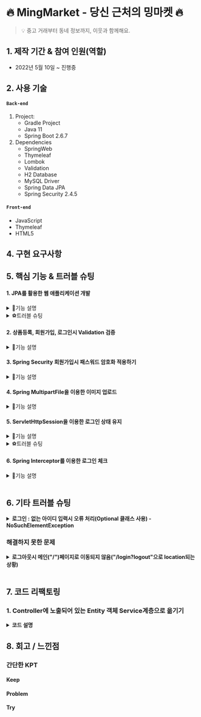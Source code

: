 # 🔥 MingMarket - 당신 근처의 밍마켓 🔥
>:bulb: 중고 거래부터 동네 정보까지, 이웃과 함께해요.

## 1. 제작 기간 & 참여 인원(역할)
- 2022년 5월 10일 ~ 진행중

## 2. 사용 기술
#### `Back-end`
1. Project:
    - Gradle Project
    - Java 11
    - Spring Boot 2.6.7
2. Dependencies
    - SpringWeb
    - Thymeleaf
    - Lombok
    - Validation
    - H2 Database
    - MySQL Driver
    - Spring Data JPA
    - Spring Security 2.4.5
#### `Front-end`
- JavaScript
- Thymeleaf
- HTML5

## 4. 구현 요구사항

## 5. 핵심 기능 & 트러블 슈팅

#### 1. JPA를 활용한 웹 애플리케이션 개발
<details>
<summary>📌기능 설명</summary>
<div markdown="1">
<br>

> 자바 진영의 <b>RM 기술 표준으로 사용되는 인터페이스의 모음인 JPA를 활용</b>하여 웹 애플리케이션을 개발하였다. <br>
> JPA 인터페이스의 구현체로 <b>Hibervate 프레임 워크</b>를 사용하였다. <br><br>
> 이렇게 JPA를 사용함으로써 INSERT/UPDATE/SELECT <b>쿼리 등을 직접 작성하지 않아도 데이터를 저장</b>할 수 있게 되었다.<br>
> SQL 중심적인 개발이 아닌 Method를 통해서 DB를 조작할 수 있어, 
> 개발자는 객체 모델을 이용해서 비즈니스 로직을 구성하는 데만 집중할 수 있었다. <br>
> 
> 특히 <b>필드 변경이나 필드를 추가하게 될 경우 JPA가 자동으로 SQL을 처리해주기 때문에 유지보수가 수월</b>하다. <br>
> 그리고 초반 개발단계에서는 H2 데이터베이스를 사용하였는데,
> 나중에 데이터베이스를 MySQL로 변경하여도 <b>쿼리를 수정하지 않아도 된다는 장점</b>이 있었다  

<br>

##### `1. 도메인 모델 분석 (연관관계 매핑 분석)`
- **회원(Member)** 과 **상품(Product)**
    - 한명의 회원은 여러 상품을 등록할 수 있다.
    - 상품(Product)이 연관관계 주인으로 다대일 관계를 갖는다.
- **회원(Member)** 과 **관심 상품(WishItem)**
    - 한명의 회원은 여러 개의 관심 상품을 가질 수 있다.
    - 관심상품(WishItem)이 연관관계 주인으로 다대일 관계를 갖는다.
- **관심 상품(WishItem)** 과 **상품(Product)**
    - 관심 상품은 단 하나의 상품에 해당된다.
    - 관심 상품(WishItem)이 연관관계 주인으로 일대일 관계를 갖는다.
- **상품(Product)** 과 **댓글(Comment)**
    - 하나의 상품에는 여러 댓글을 달 수 있다.
    - 댓글(Comment)과 연관관계 주인으로 다대일 관계를 갖는다.
- **회원(Member)** 과 **댓글(Comment)**
    - 한명의 회원은 여러 댓글을 달 수 있다.
    - 댓글(Comment)과 연관관계 주인으로 다대일 관계를 갖는다.
- **상품(Product)** 과 **카테고리(Category)**
    - 하나의 상품은 여러개의 카테고리를 가질 수 있다.
      <br><br>
##### `2. 테이블 설계`
<img src="https://blog.kakaocdn.net/dn/VahxL/btrHaoGhKcw/q5jKbGSMBJWhewhLUNohWK/img.png" width="600">

<br>

##### `3. 엔티티 개발`
👉 주요 사용한 어노테이션
- @Entity: 해당 클래스가 DB테이블과 1대 1 매칭
- @Id: Primary Key를 지정
- @GeneratedValue: AUTO(dafault) 데이터베이스에 의해 자동으로 생성된 값
- @Embedded: 새로운 값 타입을 직접 정의해서 사용 (재사용이 가능함), 값 타입을 사용하는 곳에 표시
- @Embeddable: 값 타입을 정의하는 곳에 표시
- @ManyToOne(fetch = LAZY), @OneToOne(fetch = LAZY): 연관 관계 맵핑
  - <img src="https://blog.kakaocdn.net/dn/xW1JV/btrHfmNFlWw/SZdtqTXWq0h5RvEjcBvE80/img.png" width="400">
  - fetch = LAZY: 지연로딩 → 로딩되는 시점에 Lazy 로딩 설정이 되어있는 member 엔티티는 프록시 객체로 가져온다
  - 후에 실제 객체를 사용하는 시점에(member 사용하는 시점에) 초기화가 된다. DB에 쿼리가 나간다. (select 쿼리가 따로 2번 나감)
  - @ManyToOne, @OneToOne: 기본이 (fetch = EAGER) → 즉시로딩 이므로 LAZY로 바꿔준다.
- @JoinColumn(name = "member_id"):연관 관계를 맺을 해당 객체의 컬럼 값을 넣어주기
- @Enumerated(EnumType.STRING): 자바의 enum 타입을 매핑할 때 사용
  <br>
  <br>

**※ 엔티티에서 Setter 사용 지양**
> Setter는 호출 시 데이터가 변동됩니다.
>  <br> Setter를 열어두게 되면 프로젝트가 커지고 복잡해질수록 엔티티가 도대체 왜 어디서 변경되는지 추적하기 점점 힘들어진다.
>  <br> 그래서 엔티티의 데이터를 변경할 때는 아래 코드처럼 Setter 대신 변경 지점이 명확하도록 <b>변경을 위한 비즈니스 메서드를 따로 만들어 제공</b>하였다.
>  <br> 그리고 객체의 일관성을 유지하기 위해 객체 생성 시점에 값들을 넣어줌으로써 Setter 사용을 지양할 수 있었다.

- 👇Member Entity

<img src="https://blog.kakaocdn.net/dn/rVKYu/btrHdwXCYQl/qqRCWnwt3GfE7wPjJK1km0/img.png" width="700">

- 👇Product Entity

<img src="https://blog.kakaocdn.net/dn/bH7EHq/btrG9mvqVra/J03WQJAQ6G9341EnzoswS0/img.png" width="700">

- 👇WishItem Entity

<img src="https://blog.kakaocdn.net/dn/bvNtgq/btrHdIpX1iS/6jBB1S1wA5bWQrrRb8zOqK/img.png" width="800">


<br>

> 아래와 같이 기본 생성자 접근자를 protected로 변경하면 new Entity() 사용을 막을 수 있어 객체의 일관성을 더 유지할 수 있다.
> <br>(protected로 설정하는 이유는 JPA 기본 스펙상 기본 생성자가 필요한데 protected로 제어하는 것까지 허용되기 때문이다.)
> <br> 롬복을 사용하여 어노테이션 설정을 통해 간단하게 설정하였다.

<img src="https://blog.kakaocdn.net/dn/bN2uFz/btrHevKrk2n/oS7FgdEMk3QBDGR1D947bk/img.png" width="400">

<br>
<br>
<br>

</div>
</details>

<details>
<summary>⚽트러블 슈팅</summary>
<div markdown="1">
<br>
<b>1. JPA - merge를 이용하여 값 수정시 수정하지 않는 데이터는 값이 null로 들어가짐</b>
<br><br>

> <구현 요구사항> <br>
> 유저는 상품을 자유롭게 올릴 수 있다.  
> 올린 상품을 수정할 수 있다

👇Controller

<img src="https://blog.kakaocdn.net/dn/bXVNYP/btrHaficUqE/Gt7w6LYKNd9lIkVRXz6Hi0/img.png" width="800">

👇ProductRepository.java

<img src="https://blog.kakaocdn.net/dn/sT8jW/btrHaYnjoFO/ntVeLB0X0y7xJVCbEzdTjK/img.png" width="500">



👇결과:

<img src="https://blog.kakaocdn.net/dn/UDMag/btrFybu624A/ImJr1Z2w3vKXhZKqz1vhj0/img.png" width="400">


##### 문제 발생
- 수정시 MEMBER_ID가 계속 null값이 채워진다.
- 게시글 수정시 게시글 작성자(member_id)는 변경될 일이 없다.
- 그래서 아래 코드 실행시 member_id = null값이다.

```
 else { // 상품이 존재할 경우 강제로 업데이트(즉, 수정)
    em.merge(product);
}
```

> 병합은 준영속 상태의 엔티티를 다시 영속 상태로 변경할 때 사용한다.  
> merge() 메서드는 준영속 상태의 엔티티를 받아 그 정보로 새로운 영속 상태의 엔티티를 반환한다.

**merge()의 동작 방식**

1.  merge()를 실행
2.  파라미터로 넘어온 준영속 엔티티의 식별자 값으로 1차 캐시에서 엔티티를 조회
-   만약 1차 캐시에 엔티티가 없으면 데이터베이스에 엔티티를 조회하고 1차 캐시에 저장.
-   무조건 1번은 db 조회를 하므로 성능에 좋지 않을 수 있다.
3.  조회한 영속 엔티티에 product 엔티티의 값을 채워 넣음
-   이때 product 의 모든 값을 영속 엔티티에 채워 넣기 때문에 **null 값이 들어갈 수 도 있는 문제가 생긴다.**
-   이래서 **업데이트 시 merge()보단 변경 감지를 사용하자.**
4.  영속 상태의 객체를 반환

<br>

#### **✨수정된 코드✨**

**변경 감지 사용 (**dirtyChecking)****

👇Service

<img src="https://blog.kakaocdn.net/dn/dMaOMk/btrHdLtKbhK/w1vHzOOH40F3etaQz0cuY1/img.png" width="600">


👇Repository

```
public Product findSingleProduct(Long productId) {
    return em.find(Product.class, productId);
}
```

entityManager로 entity를 직접 꺼내, 값을 수정한다.

@Transactional으로 인하여 로직이 끝날 때 JPA에서 트랜잭션 commit 시점에 변경 감지(Dirty Checking)한 후 Flush를 한다.
<br>수정시 입력되지 않은 값은 그대로 유지된다.
<br>
<br>
<br>

</div>
</details>


#### 2. 상품등록, 회원가입, 로그인시 Validation 검증
<details>
<summary>📌기능 설명</summary>
<div markdown="1">

#### `1. Valid Annotation을 이용한 Validation 체크`
✔️Spring에서는 사용자가 입력한 값에 대한 유효성을 체크하기 위해 Spring Validator를 사용할 수 있도록 지원하고 있다.

- build.gradle에 dependency 추가 <br>
`implementation 'org.springframework.boot:spring-boot-starter-validation'`
- **Dto**객체를 정의한 후 각 필드에 맞는 Annotation을 사용했다.
  - `@NotNull`: Null 허용하지 않음 (" ", "" 허용)
  - `@NotEmpty`: Null과 ""는 허용하지 않음 (" "는 허용) 
  - `@NotBlank`: Null과 "", " " 모두 허용하지 않음
  - `@Size(min=, max=)`: 크기가 지정된 경계를 포함한 사이에 있어야 함
  - `@Range(min=, max=)`: 숫자 값 또는 숫자 값의 문자열 표현에 적용(지정한 범위 내에 있어야 함)
- **Controller**에서는 Dto 객체 앞에 `@Valied`, 그리고 객체 뒤에는 `BindingResult result`를 명시한다.
  - `@Valid` 선언된 객체에 설정을 바탕으로 유효성 검사
  - 데이터가 유효하지 않은 속성이 있으면 그에 대한 에러 정보를 BindingResult에 담는다.
    - 아래 코드처럼 result에 에러가 담겨있는지 확인하는 로직을 만들어 에러가 있으면 폼으로 다시 이동할 수 있도록 한다. 
    ```
      if (result.hasErrors()) { //만약에 result 안에 에러가 있으면
        return "product/createProductForm"; //다시 폼으로 이동
      }
      ```
<br>

#### `2. 회원가입시 아이디 중복 검증 & `
👇MemberService에서 따로 중복 아이디를 검증하는 메서드를 만들었다.

<img src="https://blog.kakaocdn.net/dn/dEOPkl/btrHfRfKHvx/ndrBqKHn87J1vQLJdmxv20/img.png" width="650">

👇그리고 화면에 보여질 오류메시지는 타임리프를 통해 아래코드와 같이 globalError()를 출력시켜주었다.
````
    <div th:if="${#fields.hasGlobalErrors()}">
        <p class="field-error" th:each="err : ${#fields.globalErrors()}"
        th:text="${err}">전체 오류 메시지</p>
    </div>
````


<br>
📝검증과 오류 메시지 공식 메뉴얼 <br>
→ https://www.thymeleaf.org/doc/tutorials/3.0/thymeleafspring.html#validation-and-
error-messages

</div>
</details>

#### 3. Spring Security 회원가입시 패스워드 암호화 적용하기
<details>
<summary>📌기능 설명</summary>
<div markdown="1">
<br>

>Spring Security<br>
>Spring 기반의 Application의 보안을 위한 Spring framework<br>
>스프링 시큐리티의 PasswordEncoder를 이용하여 패스워드를 암호화 할 것이다. <br>
>[🔗Spring Security공식문서 바로가기](https://spring.io/projects/spring-security)<br>

##### `1. 의존성 주입`

```
dependencies {
	implementation group: 'org.springframework.boot', name: 'spring-boot-starter-security', version: '2.4.5' /* 스프링 시큐리티 */
}
```

##### `2. Config 설정`
<details>  
<summary>PasswordEncoder 코드 참조</summary>  
<div markdown="1">  

  ```
/*
 * Copyright 2011-2016 the original author or authors.
 *
 * Licensed under the Apache License, Version 2.0 (the "License");
 * you may not use this file except in compliance with the License.
 * You may obtain a copy of the License at
 *
 *      https://www.apache.org/licenses/LICENSE-2.0
 *
 * Unless required by applicable law or agreed to in writing, software
 * distributed under the License is distributed on an "AS IS" BASIS,
 * WITHOUT WARRANTIES OR CONDITIONS OF ANY KIND, either express or implied.
 * See the License for the specific language governing permissions and
 * limitations under the License.
 */

package org.springframework.security.crypto.password;

/**
 * Service interface for encoding passwords.
 *
 * The preferred implementation is {@code BCryptPasswordEncoder}.
 *
 * @author Keith Donald
 */
public interface PasswordEncoder {

	/**
	 * Encode the raw password. Generally, a good encoding algorithm applies a SHA-1 or
	 * greater hash combined with an 8-byte or greater randomly generated salt.
	 */
	String encode(CharSequence rawPassword);

	/**
	 * Verify the encoded password obtained from storage matches the submitted raw
	 * password after it too is encoded. Returns true if the passwords match, false if
	 * they do not. The stored password itself is never decoded.
	 * @param rawPassword the raw password to encode and match
	 * @param encodedPassword the encoded password from storage to compare with
	 * @return true if the raw password, after encoding, matches the encoded password from
	 * storage
	 */
	boolean matches(CharSequence rawPassword, String encodedPassword);

	/**
	 * Returns true if the encoded password should be encoded again for better security,
	 * else false. The default implementation always returns false.
	 * @param encodedPassword the encoded password to check
	 * @return true if the encoded password should be encoded again for better security,
	 * else false.
	 */
	default boolean upgradeEncoding(String encodedPassword) {
		return false;
	}

}
```

</div>  
</details>

`PasswordEncoder`는 스프링 시큐리티의 인터페이스 객체이다. <br>
`PasswordEncoder`는 비밀번호를 암호화하는 역할로, 구현체는 이 암호화를 어떻게 할지, 암호화 알고리즘에 해당한다.<br>
그래서 `PasswordEncoder`의 구현체를 대입해주고 이를 스프링 빈으로 등록하는 과정이 필요하다.<br>
기존적인 설정들을 disable하는 `Config` 객체는 `WebSecurityConfigurerAdapter`를 상속받아 `configure()`를 구현한다.

👇SecurityConfig

<img src="https://blog.kakaocdn.net/dn/Yuvb4/btrHdbAiNWx/nQgt4GDHmchEqPHPE4kvW1/img.png" width="650">

<details>  
<summary>📝참고</summary>  
<div markdown="1">

<img src="https://blog.kakaocdn.net/dn/bDfllg/btrFKmQyTvr/yq0ARTmbpIWYg43pvatr9K/img.png" width="400">

configure(http:HttpSecurity):void 오버라이드하였다.
</div>  
</details>

❗️여기서 **BcryptPasswordEncoder는 BCrypt라는 해시 함수를 이용하여 패스워드를 암호화하는 구현체**이다.


**Spring Security의 설정은 HttpSecurity를 오버라이드해서 설정한다.**

**`.antMatchers`**

```
.antMatchers("/css/**", "/js/**", "/*.ico", "/error", "/").permitAll()
```
- 특정 리소스에 대해서 권한을 설정한다.
- 뒤에 붙은 permitAll()은 antMatchers에서 설정한 URL의 접근을 인증없이 허용한다는 뜻이다.


**`.anyRequest`**

```
.anyRequest().authenticated()
```
- 이 옵션은 모든 리소스가 인증을 해야만 접근이 허용된다는 뜻이다.
<br>

[🔗스프링 시큐리티 설정값 참고한 블로그 바로가기](https://kimchanjung.github.io/programming/2020/07/02/spring-security-02/)

##### `3. 회원가입/로그인 구현`

👇MemberEntity

<img src="https://blog.kakaocdn.net/dn/uDlNt/btrHiE1WoMd/Wd6vIp23x62SPeQazvHaW1/img.png" width="650">


MemberEntity에서 PasswordEncoder를 사용하여 password를 인코딩하였다.


#### **1\. 회원가입**

👇MemberService

<img src="https://blog.kakaocdn.net/dn/bVkWD1/btrHi3mUdvX/bTxa8KaNCzFd3c75FaDMdk/img.png" width="650">


회원가입 진행시 MemberService에서 <br>
생성자를 통해 의존 관계를 주입받은 `PasswordEncoder`를 사용하여 비밀번호 해싱후<br>
`MemberRepository`로 DB에 저장할 수 있도록 하였다. <br><br>

<details>  
<summary>👇MemberController</summary>  
<div markdown="1">

<img src="https://blog.kakaocdn.net/dn/LvW8D/btrHiXgJBhj/9AtFYJ0OP4nN2PgZikRw1K/img.png" width="600">

</div>  
</details>


컨트롤러에서는 "/join"에 POST요청이 들어오면
기본적인 Validation 후 memberService.join()을 통해 회원가입이 진행될 수 있도록 해주었다.<br><br>

#### **2\. 회원 로그인**

👇LoginService

<img src="https://blog.kakaocdn.net/dn/Qzbnl/btrHepyGMu9/mmPlaTTDPHdaxTYHI6X6Ok/img.png" width="650">

`login` Method는 회원 아이디와 비밀번호를 체크하는 Method이다.

`passwordEncoder.matches()`에서 `matches()`는 내부에서 **사용자가 입력한 평문 패스워드와
db에 암호화되어 저장된 패스워드가 서로 대칭되는지**에 대한 알고리즘을 구현하고 있다.

먼저 아이디를 조회한 후 입력받은 값의 아이디가 있는지 확인 후 (없으면 null 반환)<br>
비밀번호가 일치하면 memberEntitiy를, 비밀번호가 일치하지 않으면 null을 반환하도록 하였다.
<br><br>

#### **3\. 비밀번호 변경**

👇LoginService

<img src="https://blog.kakaocdn.net/dn/b0YkMq/btrHhb073cO/MZdINK7UDjp2YzBIacotO1/img.png" width="450">

passwordCheck 메서드를 통해 비밀번호 수정전 현재 비밀번호를 입력받아서 한번 더 체크한다.

👇MemberService

<img src="https://blog.kakaocdn.net/dn/v94s4/btrHg4m9BXe/HcPZ3ixJtLXOrr86LYsHVk/img.png" width="500">

📝JPA 변경 감지(Dirty Checking)을 활용하여 수정하였다.

- `memberRepository.findOneMember(memberId)`: entity를 직접 꺼낸다.
- `findMember.passwordChange(password)`: 변경된 비밀번호넣은 후
- `findMember.hashpassword(passwordEncoder)`: 암호화 시킨 값으로 수정한다.

👇MemberEntity에서 수정메서드

<img src="https://blog.kakaocdn.net/dn/bblkA9/btrHfz8Mciu/9SMobIYexzEbLfdJD6rBjK/img.png" width="400">

</div>
</details>

#### 4. Spring MultipartFile을 이용한 이미지 업로드
<details>
<summary>📌기능 설명</summary>
<div markdown="1">

내용

</div>
</details>


#### 5. ServletHttpSession을 이용한 로그인 상태 유지
<details>
<summary>📌기능 설명</summary>
<div markdown="1">

내용

</div>
</details>
<details>
<summary>⚽트러블 슈팅</summary>
<div markdown="1">
<b>로그인 상태 유지시 경로 localhost:xxxx/; jsessionid=~~</b>
</div>
</details>


#### 6. Spring Interceptor를 이용한 로그인 체크
<details>
<summary>📌기능 설명</summary>
<div markdown="1">

내용

</div>
</details>



<br>

## 6. 기타 트러블 슈팅

<details>
<summary><b>로그인 : 없는 아이디 입력시 오류 처리(Optional 클래스 사용) - NoSuchElementException</b></summary>
<div markdown="1">

**현재 문제점**

1. 로그인시 잘못된 아이디(없는 아이디)를 입력하게 되면

<img src="https://blog.kakaocdn.net/dn/Aswox/btrFHEX5ZqN/BdAb7IqKdBTWXkeVKOkbIK/img.png" width="450">

2. **NoSuchElementException** 예외가 터져버린다.

<img src="https://blog.kakaocdn.net/dn/pGSvS/btrFTOx96lq/YUwapoxLkwOW7uLpikMdPK/img.png" width="450">


🔻에러메시지<br>
java.util.NoSuchElementException: No value present at java.base/java.util.Optional.get(Optional.java:148) ~\[na:na\] at project.toyproject.service.LoginService.login(LoginService.java:31) ~\[classes/:na\] at

코드보기

👇MemberRepository

<img src="https://blog.kakaocdn.net/dn/bFcJSe/btrHkodsUiU/ZGyjUZrkSF9vTG2qZDB5N0/img.png" width="550">

👇LoginService

```
/**
 *로그인
*/
public Member login(String userId, String password) {
    Optional<Member> findMemberOptional = memberRepository.findByloginId(userId);

    //아이디 조회해서 해당 아이디 정보가 있을 경우( 없으면 null 반환받음)
    Member member = findMemberOptional.get();
    if (member.getPass().equals(password)) { //비밀번호가 (일치) 있을 경우
        return member;
    } else {
        return null; //비밀번호가 일치하지 않을 경우 null 반환
    }
}
```

우선 findMemberOptional.get()으로 Optional 객체에 저장된 값에 접근한다.

여기서 저장된 값이 있다면 if문으로 넘어갈 것이다.

하지만 **Optional 객체에 저장된 값이 null이면 NoSuchElementException 예외가 발생한다.**

해당 아이디가 없을 경우 결국 if문이 실행되기 전에 예외가 터져버리는 것이다.

따라서 get()메소드를 호출하기 전에 Optional 객체에 저장된 값이 null인지 아닌지를 먼저 확인한 후 호출해야한다.

**문제해결**

| 메소드 | 설명 |
| --- | --- |
| static <T> Optional<T> empty() | 아무런 값도 가지지 않는 비어있는 Optional 객체를 반환함. |
| T get() | Optional 객체에 저장된 값을 반환함. |
| boolean isPresent() | 저장된 값이 존재하면 true를 반환하고, 값이 존재하지 않으면 false를 반환함. |
| static <T> Optional<T> of(T value) | null이 아닌 명시된 값을 가지는 Optional 객체를 반환함. |
| static <T> Optional<T> ofNullable(T value) | 명시된 값이 null이 아니면 명시된 값을 가지는 Optional 객체를 반환하며, 명시된 값이 null이면 비어있는 Optional 객체를 반환함. |
| T orElse(T other) | 저장된 값이 존재하면 그 값을 반환하고, 값이 존재하지 않으면 인수로 전달된 값을 반환함. |
| T orElseGet(Supplier<? extends T> other) | 저장된 값이 존재하면 그 값을 반환하고, 값이 존재하지 않으면 인수로 전달된 람다 표현식의 결괏값을 반환함. |
| <X extends Throwable> T   orElseThrow(Supplier<? extends X>  exceptionSupplier) | 저장된 값이 존재하면 그 값을 반환하고, 값이 존재하지 않으면 인수로 전달된 예외를 발생시킴. |

출처 - [코딩의 시작, TCP School](http://www.tcpschool.com/java/java_stream_optional)

**get() 메소드를 호출하기 전에**

**isPresent()를 사용하여 객체에 저장된 값이 null인지 아닌지를 확인할 것이다.**

LoginService

```
public Member login(String userId, String password) {
    Optional<Member> findMemberOptional = memberRepository.findByloginId(userId);

    //아이디 조회해서 해당 아이디 정보가 있을 경우( 없으면 null 반환받음)
    if (!findMemberOptional.isPresent()) {
        return null;
    }

    Member member = findMemberOptional.get();

    if (member.getPass().equals(password)) { //비밀번호가 (일치) 있을 경우
        return member;
    } else {
        return null; //비밀번호가 일치하지 않을 경우 null 반환
    }
}
```

**boolean isPresent(): 입력받은 아이디 정보가 존재하면 true, 존재하지 않을 경우 false 반환**

if문으로 아이디 정보가 없을 경우 null을 리턴한다.

다시 로그인을 시도해본다.

![](https://blog.kakaocdn.net/dn/5X9Jo/btrFHGhphs5/JNjnGSB8w4XKgUvZqnnsPK/img.png)

생각한 방향으로 잘 작동되는 것을 볼 수 있다.

> **Optional<T> 클래스**  
>  Integer, Double 클래스처럼 **'T' 타입의 객체를 포장해주는 래퍼 클래스**  
>  **모든 타입의 참조 변수를 저장할 수 있다.**  
>  이러한 Optional 객체를 사용하면 복잡한 조건문 없이 **null 값으로 인해 발생하는 예외를 처리할 수 있다.**  
>  다양한 예제는 아래 링크 참조

[코딩의 시작, TCP School](http://www.tcpschool.com/java/java_stream_optional)

</div>
</details>

### 해결하지 못한 문제

<details>
<summary><b>로그아웃시 메인("/")페이지로 이동되지 않음("/login?logout"으로 location되는 상황)</b></summary>
<div markdown="1">
내용
</div>
</details>


<br>

## 7. 코드 리팩토링

### 1. Controller에 노출되어 있는 Entity 객체 Service계층으로 옮기기
<details>
<summary><b>코드 설명</b></summary>
<div markdown="1">


</div>
</details>

## 8. 회고 / 느낀점

### 간단한 KPT
#### Keep

#### Problem

#### Try

